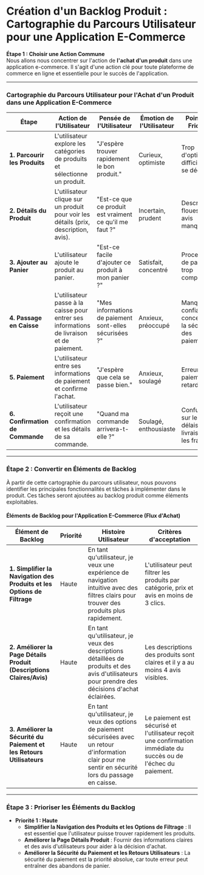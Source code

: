 # Création d'un Backlog Produit : Cartographie du Parcours Utilisateur pour une Application E-Commerce

**Étape 1 : Choisir une Action Commune**  
Nous allons nous concentrer sur l'action de **l'achat d'un produit** dans une application e-commerce. Il s'agit d'une action clé pour toute plateforme de commerce en ligne et essentielle pour le succès de l'application.

---

### **Cartographie du Parcours Utilisateur pour l'Achat d'un Produit dans une Application E-Commerce**

| **Étape**              | **Action de l'Utilisateur**                                       | **Pensée de l'Utilisateur**                 | **Émotion de l'Utilisateur**  | **Points de Friction**                         |
|------------------------|-------------------------------------------------------------------|--------------------------------------------|------------------------------|------------------------------------------------|
| **1. Parcourir les Produits** | L'utilisateur explore les catégories de produits et sélectionne un produit. | "J'espère trouver rapidement le bon produit." | Curieux, optimiste           | Trop d'options, difficile de se décider.       |
| **2. Détails du Produit**   | L'utilisateur clique sur un produit pour voir les détails (prix, description, avis). | "Est-ce que ce produit est vraiment ce qu'il me faut ?" | Incertain, prudent           | Descriptions floues ou avis manquants.        |
| **3. Ajouter au Panier**   | L'utilisateur ajoute le produit au panier.                        | "Est-ce facile d'ajouter ce produit à mon panier ?" | Satisfait, concentré         | Processus de paiement trop complexe.           |
| **4. Passage en Caisse**   | L'utilisateur passe à la caisse pour entrer ses informations de livraison et de paiement. | "Mes informations de paiement sont-elles sécurisées ?" | Anxieux, préoccupé           | Manque de confiance concernant la sécurité des paiements. |
| **5. Paiement**            | L'utilisateur entre ses informations de paiement et confirme l'achat. | "J'espère que cela se passe bien."        | Anxieux, soulagé             | Erreurs de paiement ou retards.                |
| **6. Confirmation de Commande** | L'utilisateur reçoit une confirmation et les détails de sa commande. | "Quand ma commande arrivera-t-elle ?"       | Soulagé, enthousiaste        | Confusion sur les délais de livraison ou les frais. |

---

### **Étape 2 : Convertir en Éléments de Backlog**

À partir de cette cartographie du parcours utilisateur, nous pouvons identifier les principales fonctionnalités et tâches à implémenter dans le produit. Ces tâches seront ajoutées au backlog produit comme éléments exploitables.

#### **Éléments de Backlog pour l'Application E-Commerce (Flux d'Achat)**

| **Élément de Backlog**                                             | **Priorité** | **Histoire Utilisateur**                                                                                   | **Critères d'acceptation**                                            |
|--------------------------------------------------------------------|--------------|-------------------------------------------------------------------------------------------------------------|-----------------------------------------------------------------------|
| **1. Simplifier la Navigation des Produits et les Options de Filtrage** | Haute        | En tant qu'utilisateur, je veux une expérience de navigation intuitive avec des filtres clairs pour trouver des produits plus rapidement.  | L'utilisateur peut filtrer les produits par catégorie, prix et avis en moins de 3 clics. |
| **2. Améliorer la Page Détails Produit (Descriptions Claires/Avis)** | Haute        | En tant qu'utilisateur, je veux des descriptions détaillées de produits et des avis d'utilisateurs pour prendre des décisions d'achat éclairées. | Les descriptions des produits sont claires et il y a au moins 4 avis visibles.  |
| **3. Améliorer la Sécurité du Paiement et les Retours Utilisateurs**  | Haute        | En tant qu'utilisateur, je veux des options de paiement sécurisées avec un retour d'information clair pour me sentir en sécurité lors du passage en caisse. | Le paiement est sécurisé et l'utilisateur reçoit une confirmation immédiate du succès ou de l'échec du paiement. |

---

### **Étape 3 : Prioriser les Éléments du Backlog**

- **Priorité 1 : Haute**
  - **Simplifier la Navigation des Produits et les Options de Filtrage** : Il est essentiel que l'utilisateur puisse trouver rapidement les produits.
  - **Améliorer la Page Détails Produit** : Fournir des informations claires et des avis d'utilisateurs pour aider à la décision d'achat.
  - **Améliorer la Sécurité du Paiement et les Retours Utilisateurs** : La sécurité du paiement est la priorité absolue, car toute erreur peut entraîner des abandons de panier.
